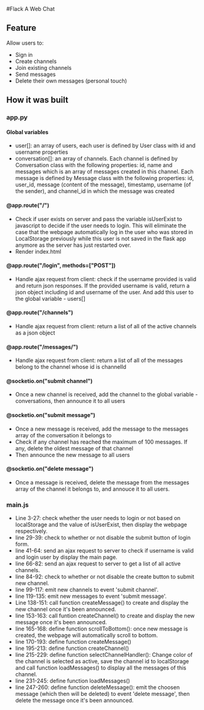 #Flack
A Web Chat

## Feature

Allow users to:

-   Sign in
-   Create channels
-   Join existing channels
-   Send messages
-   Delete their own messages (personal touch)

## How it was built

### app.py

#### Global variables

-   user[]: an array of users, each user is defined by User class with id and username properties
-   conversation[]: an array of channels. Each channel is defined by Conversation class with the following properties: id, name and messages which is an array of messages created in this channel. Each message is defined by Message class with the following properties: id, user_id, message (content of the message), timestamp, username (of the sender), and channel_id in which the message was created

#### @app.route("/")

-   Check if user exists on server and pass the variable isUserExist to javascript to decide if the user needs to login. This will eliminate the case that the webpage automatically log in the user who was stored in LocalStorage previously while this user is not saved in the flask app anymore as the server has just restarted over.
-   Render index.html

#### @app.route("/login", methods=["POST"])

-   Handle ajax request from client: check if the username provided is valid and return json responses. If the provided username is valid, return a json object including id and username of the user. And add this user to the global variable - users[]

#### @app.route("/channels")

-   Handle ajax request from client: return a list of all of the active channels as a json object

#### @app.route("/messages/<channelId>")

-   Handle ajax request from client: return a list of all of the messages belong to the channel whose id is channelId

#### @socketio.on("submit channel")

-   Once a new channel is received, add the channel to the global variable - conversations, then announce it to all users

#### @socketio.on("submit message")

-   Once a new message is received, add the message to the messages array of the conversation it belongs to
-   Check if any channel has reached the maximum of 100 messages. If any, delete the oldest message of that channel
-   Then announce the new message to all users

#### @socketio.on("delete message")

-   Once a message is received, delete the message from the messages array of the channel it belongs to, and annouce it to all users.

### main.js

-   Line 3-27: check whether the user needs to login or not based on localStorage and the value of isUserExist, then display the webpage respectively.
-   line 29-39: check to whether or not disable the submit button of login form.
-   line 41-64: send an ajax request to server to check if username is valid and login user by display the main page.
-   line 66-82: send an ajax request to server to get a list of all active channels.
-   line 84-92: check to whether or not disable the create button to submit new channel.
-   line 99-117: emit new channels to event 'submit channel'.
-   line 119-135: emit new messages to event 'submit message'.
-   Line 138-151: call function createMessage() to create and display the new channel once it's been announced.
-   line 153-163: call funtion createChannel() to create and display the new message once it's been announced.
-   line 165-168: define function scrollToBottom(): once new message is created, the webpage will automatically scroll to bottom.
-   line 170-193: define function createMessage()
-   line 195-213: define function createChannel()
-   line 215-229: define function selectChannelHandler(): Change color of the channel is selected as active, save the channel id to localStorage and call function loadMessages() to display all the messages of this channel.
-   line 231-245: define function loadMessages()
-   line 247-260: define function deleteMessage(): emit the choosen message (which then will be deleted) to event 'delete message', then delete the message once it's been announced.
